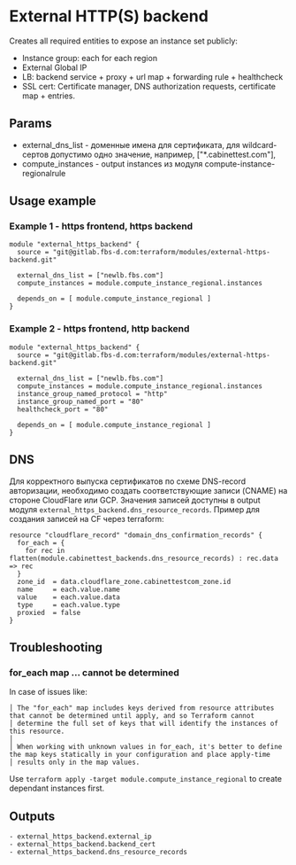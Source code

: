 # External HTTP(S) backend
Creates all required entities to expose an instance set publicly:
- Instance group: each for each region
- External Global IP
- LB: backend service + proxy + url map + forwarding rule + healthcheck
- SSL cert: Certificate manager, DNS authorization requests, certificate map + entries.

## Params
- external_dns_list - доменные имена для сертификата, для wildcard-сертов допустимо одно значение, например, ["*.cabinettest.com"],
- compute_instances - output instances из модуля compute-instance-regionalrule

## Usage example
### Example 1 - https frontend, https backend
```
module "external_https_backend" {
  source = "git@gitlab.fbs-d.com:terraform/modules/external-https-backend.git"

  external_dns_list = ["newlb.fbs.com"]
  compute_instances = module.compute_instance_regional.instances

  depends_on = [ module.compute_instance_regional ]
}
```
### Example 2 - https frontend, http backend
```
module "external_https_backend" {
  source = "git@gitlab.fbs-d.com:terraform/modules/external-https-backend.git"

  external_dns_list = ["newlb.fbs.com"]
  compute_instances = module.compute_instance_regional.instances
  instance_group_named_protocol = "http"
  instance_group_named_port = "80"
  healthcheck_port = "80"

  depends_on = [ module.compute_instance_regional ]
}
```

## DNS
Для корректного выпуска сертификатов по схеме DNS-record авторизации, необходимо создать соответствующие записи (CNAME) на стороне CloudFlare или GCP. Значения записей доступны в output модуля `external_https_backend.dns_resource_records`. Пример для создания записей на CF через terraform:
```
resource "cloudflare_record" "domain_dns_confirmation_records" {
  for_each = {
    for rec in flatten(module.cabinettest_backends.dns_resource_records) : rec.data => rec
  }
  zone_id  = data.cloudflare_zone.cabinettestcom_zone.id
  name     = each.value.name
  value    = each.value.data
  type     = each.value.type
  proxied  = false
}
```

## Troubleshooting
### for_each map ... cannot be determined
In case of issues like:
```
│ The "for_each" map includes keys derived from resource attributes that cannot be determined until apply, and so Terraform cannot
│ determine the full set of keys that will identify the instances of this resource.
│
│ When working with unknown values in for_each, it's better to define the map keys statically in your configuration and place apply-time
│ results only in the map values.
```
Use `terraform apply -target module.compute_instance_regional` to create dependant instances first.

## Outputs
```
- external_https_backend.external_ip
- external_https_backend.backend_cert
- external_https_backend.dns_resource_records
```
